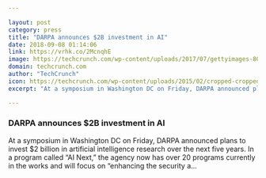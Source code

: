 ```yaml
---

layout: post
category: press
title: "DARPA announces $2B investment in AI"
date: 2018-09-08 01:14:06
link: https://vrhk.co/2McnqhE
image: https://techcrunch.com/wp-content/uploads/2017/07/gettyimages-802824564-google-ai.jpg?w=533
domain: techcrunch.com
author: "TechCrunch"
icon: https://techcrunch.com/wp-content/uploads/2015/02/cropped-cropped-favicon-gradient.png?w=180
excerpt: "At a symposium in Washington DC on Friday, DARPA announced plans to invest $2 billion in artificial intelligence research over the next five years. In a program called “AI Next,” the agency now has over 20 programs currently in the works and will focus on “enhancing the security a…"

---
```


### DARPA announces $2B investment in AI

At a symposium in Washington DC on Friday, DARPA announced plans to invest $2 billion in artificial intelligence research over the next five years. In a program called “AI Next,” the agency now has over 20 programs currently in the works and will focus on “enhancing the security a…
